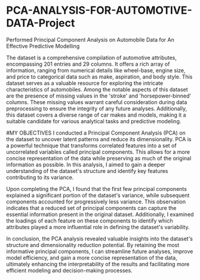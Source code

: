 # PCA-ANALYSIS-FOR-AUTOMOTIVE-DATA-Project

Performed Principal Component Analysis on Automobile Data for An Effective Predictive Modelling

The dataset is a comprehensive compilation of automotive attributes, encompassing 201 entries and 29 columns. It offers a rich array of information, ranging from numerical details like wheel-base, engine size, and price to categorical data such as make, aspiration, and body style. This dataset serves as a valuable resource for exploring the intricate characteristics of automobiles. Among the notable aspects of this dataset are the presence of missing values in the 'stroke' and 'horsepower-binned' columns. These missing values warrant careful consideration during data preprocessing to ensure the integrity of any future analyses. Additionally, this dataset covers a diverse range of car makes and models, making it a suitable candidate for various analytical tasks and predictive modeling.

#MY OBJECTIVES
I conducted a Principal Component Analysis (PCA) on the dataset to uncover latent patterns and reduce its dimensionality. PCA is a powerful technique that transforms correlated features into a set of uncorrelated variables called principal components. This allows for a more concise representation of the data while preserving as much of the original information as possible. In this analysis, I aimed to gain a deeper understanding of the dataset's structure and identify key features contributing to its variance.

Upon completing the PCA, I found that the first few principal components explained a significant portion of the dataset's variance, while subsequent components accounted for progressively less variance. This observation indicates that a reduced set of principal components can capture the essential information present in the original dataset. Additionally, I examined the loadings of each feature on these components to identify which attributes played a more influential role in defining the dataset's variability.

In conclusion, the PCA analysis revealed valuable insights into the dataset's structure and dimensionality reduction potential. By retaining the most informative principal components, I can streamline future analyses, improve model efficiency, and gain a more concise representation of the data, ultimately enhancing the interpretability of the results and facilitating more efficient modeling and decision-making processes.
